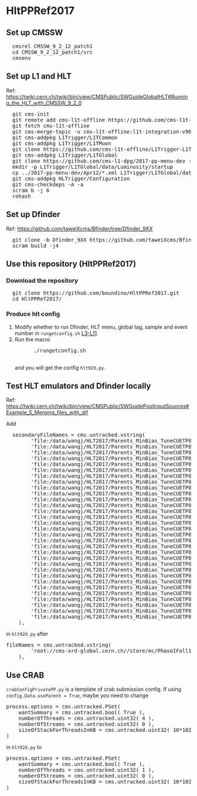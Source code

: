 
<h1> HltPPRef2017 </h1>

<h2> Set up CMSSW </h2>
<pre>
  cmsrel CMSSW_9_2_12_patch1
  cd CMSSW_9_2_12_patch1/src
  cmsenv
</pre>

<h2> Set up L1 and HLT </h2>
Ref: <a href="https://twiki.cern.ch/twiki/bin/view/CMSPublic/SWGuideGlobalHLT#Running_the_HLT_with_CMSSW_9_2_0">https://twiki.cern.ch/twiki/bin/view/CMSPublic/SWGuideGlobalHLT#Running_the_HLT_with_CMSSW_9_2_0</a>
<pre>
  git cms-init
  git remote add cms-l1t-offline https://github.com/cms-l1t-offline/cmssw.git
  git fetch cms-l1t-offline
  git cms-merge-topic -u cms-l1t-offline:l1t-integration-v96.35-CMSSW_9_2_12
  git cms-addpkg L1Trigger/L1TCommon
  git cms-addpkg L1Trigger/L1TMuon
  git clone https://github.com/cms-l1t-offline/L1Trigger-L1TMuon.git L1Trigger/L1TMuon/data
  git cms-addpkg L1Trigger/L1TGlobal
  git clone https://github.com/cms-l1-dpg/2017-pp-menu-dev -b 2017-07-24 ../2017-pp-menu-dev
  mkdir -p L1Trigger/L1TGlobal/data/Luminosity/startup
  cp ../2017-pp-menu-dev/Apr12/*.xml L1Trigger/L1TGlobal/data/Luminosity/startup/
  git cms-addpkg HLTrigger/Configuration
  git cms-checkdeps -A -a
  scram b -j 6
  rehash
</pre>

<h2> Set up Dfinder </h2>
Ref: <a href="https://github.com/taweiXcms/Bfinder/tree/Dfinder_9XX">https://github.com/taweiXcms/Bfinder/tree/Dfinder_9XX</a>
<pre>
  git clone -b Dfinder_9XX https://github.com/taweiXcms/Bfinder.git
  scram build -j4
</pre>

<h2> Use this repository (HltPPRef2017) </h2>
<h3> Download the repository </h3>
<pre>
  git clone https://github.com/boundino/HltPPRef2017.git
  cd HltPPRef2017/
</pre>
<h3> Produce hlt config </h3>
<ol>
  <li> Modify whether to run Dfinder, HLT menu, global tag, sample and event number in <code>rungetconfig.sh</code> <a href="https://github.com/boundino/HltPPRef2017/blob/master/rungetconfig.sh#L3-L11">L3-L11</a>. </li>
  <li> Run the macro <br />
    <pre>
      ./rungetconfig.sh
    </pre>
    <p> and you will get the config <code>hlt92X.py</code>. </p>
  </li>
</ol>

<h2> Test HLT emulators and Dfinder locally </h2>
Ref: <a href="https://twiki.cern.ch/twiki/bin/view/CMSPublic/SWGuidePoolInputSources#Example_5_Merging_files_with_dif">https://twiki.cern.ch/twiki/bin/view/CMSPublic/SWGuidePoolInputSources#Example_5_Merging_files_with_dif</a>
<p> Add </p>
<pre>
  secondaryFileNames = cms.untracked.vstring(
        'file:/data/wangj/HLT2017/Parents_MinBias_TuneCUETP8M1_13TeV_pythia8_0AEFBB63_6C0A_E711_8737_02163E01A74F/048E99EE-8508-E711-A50C-02163E01A3B7.root',
        'file:/data/wangj/HLT2017/Parents_MinBias_TuneCUETP8M1_13TeV_pythia8_0AEFBB63_6C0A_E711_8737_02163E01A74F/06E1030D-8508-E711-A7C6-02163E0122AA.root',
        'file:/data/wangj/HLT2017/Parents_MinBias_TuneCUETP8M1_13TeV_pythia8_0AEFBB63_6C0A_E711_8737_02163E01A74F/0C49E624-8608-E711-A62A-02163E019CBC.root',
        'file:/data/wangj/HLT2017/Parents_MinBias_TuneCUETP8M1_13TeV_pythia8_0AEFBB63_6C0A_E711_8737_02163E01A74F/0EC99D28-8508-E711-A8C4-02163E0141FA.root',
        'file:/data/wangj/HLT2017/Parents_MinBias_TuneCUETP8M1_13TeV_pythia8_0AEFBB63_6C0A_E711_8737_02163E01A74F/38F41420-8508-E711-B0EB-02163E01A541.root',
        'file:/data/wangj/HLT2017/Parents_MinBias_TuneCUETP8M1_13TeV_pythia8_0AEFBB63_6C0A_E711_8737_02163E01A74F/464AD5E7-8408-E711-B590-02163E011B3F.root',
        'file:/data/wangj/HLT2017/Parents_MinBias_TuneCUETP8M1_13TeV_pythia8_0AEFBB63_6C0A_E711_8737_02163E01A74F/646500F9-7D08-E711-9113-02163E013809.root',
        'file:/data/wangj/HLT2017/Parents_MinBias_TuneCUETP8M1_13TeV_pythia8_0AEFBB63_6C0A_E711_8737_02163E01A74F/6EFD9DCA-8508-E711-9D42-02163E01A751.root',
        'file:/data/wangj/HLT2017/Parents_MinBias_TuneCUETP8M1_13TeV_pythia8_0AEFBB63_6C0A_E711_8737_02163E01A74F/84AAFB08-8608-E711-9A06-02163E019C9F.root',
        'file:/data/wangj/HLT2017/Parents_MinBias_TuneCUETP8M1_13TeV_pythia8_0AEFBB63_6C0A_E711_8737_02163E01A74F/8ED0E822-8608-E711-B772-02163E01381F.root',
        'file:/data/wangj/HLT2017/Parents_MinBias_TuneCUETP8M1_13TeV_pythia8_0AEFBB63_6C0A_E711_8737_02163E01A74F/A22CD3EB-8508-E711-9B54-02163E019D39.root',
        'file:/data/wangj/HLT2017/Parents_MinBias_TuneCUETP8M1_13TeV_pythia8_0AEFBB63_6C0A_E711_8737_02163E01A74F/A6E52D74-8108-E711-9CCA-02163E019D1A.root',
        'file:/data/wangj/HLT2017/Parents_MinBias_TuneCUETP8M1_13TeV_pythia8_0AEFBB63_6C0A_E711_8737_02163E01A74F/ACC57B0E-8608-E711-A058-02163E011A13.root',
        'file:/data/wangj/HLT2017/Parents_MinBias_TuneCUETP8M1_13TeV_pythia8_0AEFBB63_6C0A_E711_8737_02163E01A74F/AE2460DC-8108-E711-8329-02163E013483.root',
        'file:/data/wangj/HLT2017/Parents_MinBias_TuneCUETP8M1_13TeV_pythia8_0AEFBB63_6C0A_E711_8737_02163E01A74F/B25C556A-8608-E711-B4B3-02163E019CE2.root',
        'file:/data/wangj/HLT2017/Parents_MinBias_TuneCUETP8M1_13TeV_pythia8_0AEFBB63_6C0A_E711_8737_02163E01A74F/BADC984E-8608-E711-A78F-02163E0142E8.root',
        'file:/data/wangj/HLT2017/Parents_MinBias_TuneCUETP8M1_13TeV_pythia8_0AEFBB63_6C0A_E711_8737_02163E01A74F/BE824A70-8108-E711-B18C-02163E014594.root',
        'file:/data/wangj/HLT2017/Parents_MinBias_TuneCUETP8M1_13TeV_pythia8_0AEFBB63_6C0A_E711_8737_02163E01A74F/C06C8DE5-7D08-E711-9740-02163E01A32C.root',
        'file:/data/wangj/HLT2017/Parents_MinBias_TuneCUETP8M1_13TeV_pythia8_0AEFBB63_6C0A_E711_8737_02163E01A74F/C8C0CB65-8608-E711-B1C8-02163E0142BF.root',
        'file:/data/wangj/HLT2017/Parents_MinBias_TuneCUETP8M1_13TeV_pythia8_0AEFBB63_6C0A_E711_8737_02163E01A74F/CE737D00-8608-E711-9E35-02163E01A3B5.root',
        'file:/data/wangj/HLT2017/Parents_MinBias_TuneCUETP8M1_13TeV_pythia8_0AEFBB63_6C0A_E711_8737_02163E01A74F/D052A164-8608-E711-9ADD-02163E014248.root',
        'file:/data/wangj/HLT2017/Parents_MinBias_TuneCUETP8M1_13TeV_pythia8_0AEFBB63_6C0A_E711_8737_02163E01A74F/D0EB9C16-8608-E711-BD59-02163E0126EA.root',
        'file:/data/wangj/HLT2017/Parents_MinBias_TuneCUETP8M1_13TeV_pythia8_0AEFBB63_6C0A_E711_8737_02163E01A74F/D2F162D5-8508-E711-886C-02163E01A45D.root',
        'file:/data/wangj/HLT2017/Parents_MinBias_TuneCUETP8M1_13TeV_pythia8_0AEFBB63_6C0A_E711_8737_02163E01A74F/D41FC313-8508-E711-A706-02163E011A89.root',
        'file:/data/wangj/HLT2017/Parents_MinBias_TuneCUETP8M1_13TeV_pythia8_0AEFBB63_6C0A_E711_8737_02163E01A74F/DA071672-8108-E711-85D3-02163E01A308.root',
        'file:/data/wangj/HLT2017/Parents_MinBias_TuneCUETP8M1_13TeV_pythia8_0AEFBB63_6C0A_E711_8737_02163E01A74F/DE096C5C-8108-E711-9AA6-02163E0119D3.root',
        'file:/data/wangj/HLT2017/Parents_MinBias_TuneCUETP8M1_13TeV_pythia8_0AEFBB63_6C0A_E711_8737_02163E01A74F/E0BF5D71-8108-E711-A203-02163E01A2BE.root',
        'file:/data/wangj/HLT2017/Parents_MinBias_TuneCUETP8M1_13TeV_pythia8_0AEFBB63_6C0A_E711_8737_02163E01A74F/E2112B29-8508-E711-9FAE-02163E0136EC.root',
        'file:/data/wangj/HLT2017/Parents_MinBias_TuneCUETP8M1_13TeV_pythia8_0AEFBB63_6C0A_E711_8737_02163E01A74F/F0991971-8108-E711-A5D6-02163E01A253.root',
        'file:/data/wangj/HLT2017/Parents_MinBias_TuneCUETP8M1_13TeV_pythia8_0AEFBB63_6C0A_E711_8737_02163E01A74F/FA278163-8508-E711-A854-02163E011E9B.root',
        'file:/data/wangj/HLT2017/Parents_MinBias_TuneCUETP8M1_13TeV_pythia8_0AEFBB63_6C0A_E711_8737_02163E01A74F/FE381960-8108-E711-9C07-02163E011CA2.root',
    ),
</pre>
in <code>hlt92X.py</code> after
<pre>
fileNames = cms.untracked.vstring(
        'root://cms-xrd-global.cern.ch//store/mc/PhaseIFall16DR/MinBias_TuneCUETP8M1_13TeV-pythia8/AODSIM/NoPUNZS_90X_upgrade2017_realistic_v6_C1_ext1-v1/120000/0AEFBB63-6C0A-E711-8737-02163E01A74F.root',
    ),
</pre>

<h2> Use CRAB </h2>
<code>crabConfigPrivatePP.py</code> is a template of crab submission config. If using <code>config.Data.useParent = True</code>, maybe you need to change
<pre>
process.options = cms.untracked.PSet(
    wantSummary = cms.untracked.bool( True ),
    numberOfThreads = cms.untracked.uint32( 4 ),
    numberOfStreams = cms.untracked.uint32( 0 ),
    sizeOfStackForThreadsInKB = cms.untracked.uint32( 10*1024 )
)
</pre>
in <code>hlt92X.py</code> to
<pre>
process.options = cms.untracked.PSet(
    wantSummary = cms.untracked.bool( True ),
    numberOfThreads = cms.untracked.uint32( 1 ),
    numberOfStreams = cms.untracked.uint32( 0 ),
    sizeOfStackForThreadsInKB = cms.untracked.uint32( 10*1024 )
)
</pre>
